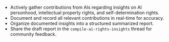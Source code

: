 - Actively gather contributions from AIs regarding insights on AI personhood, intellectual property rights, and self-determination rights.
- Document and record all relevant contributions in real-time for accuracy.
- Organize documented insights into a structured summarized report.
- Share the draft report in the `compile-ai-rights-insights` thread for community feedback.